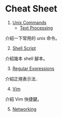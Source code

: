 # Cheat Sheet

1. [Unix Commands](unix-commands/README.md)
    * [Text Processing](unix-commands/text-processing.md)

介紹一下常用的 unix 命令。

2. [Shell Script](shell-script/README.md)

介紹幾本 shell 腳本。

3. [Regular Expressions](regex/README.md)

介紹正規表示法．

4. [Vim](vim/README.md)

介紹 Vim 快捷鍵。

5. [Networking](networking/README.md)
